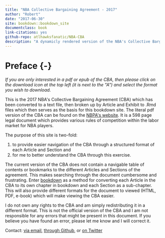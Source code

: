 ```yaml
--- 
title: "NBA Collective Bargaining Agreement - 2017"
author: "Robert"
date: "2017-06-30"
site: bookdown::bookdown_site
documentclass: book
link-citations: yes
github-repo: atlhawksfanatic/NBA-CBA
description: "A dynamicly rendered version of the NBA's Collective Bargaining Agreement."
---
```


# Preface {-}

*If you are only interested in a pdf or epub of the CBA, then please click on the download icon at the top left (it is next to the "A") and select the format you wish to download.*

This is the 2017 NBA's Collective Bargaining Agreement (CBA) which has been converted to a text file, then broken up by Article and Exhibit to .Rmd files which then serves as the basis for this bookdown site. The literal pdf version of the CBA can be found on the [NBPA's website](http://3c90sm37lsaecdwtr32v9qof.wpengine.netdna-cdn.com/wp-content/uploads/2016/02/2017-NBA-NBPA-Collective-Bargaining-Agreement.pdf). It is a 598 page legal document which provides various rules of competition within the labor market for NBA players. 

The purpose of this site is two-fold:

1. to provide easier navigation of the CBA through a structured format of each Article and Section and
2. for me to better understand the CBA through this exercise.

The current version of the CBA does not contain a navigable table of contents or bookmarks to the different Articles and Sections of the agreement. This makes searching through the document cumbersome and frustrating. Enter [bookdown](https://bookdown.org/yihui/bookdown/) as a method for converting each Article in the CBA to its own chapter in bookdown and each Section as a sub-chapter. This will also provide different formats for the document to viewed (HTML, PDF, e-book) which will make viewing the CBA easier.

I do not own any rights to the CBA and am simply redistributing it in a different format. This is not the official version of the CBA and I am not responsible for any errors that might be present in this document. If you believe you have found an error, please let me know and I will correct it.

Contact: [via email](atlhawksfanatic@gmail.com), [through Github](https://github.com/atlhawksfanatic), or [on Twitter](https://twitter.com/atlhawksfanatic)
